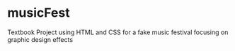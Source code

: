 # musicFest
Textbook Project using HTML and CSS for a fake music festival focusing on graphic design effects
